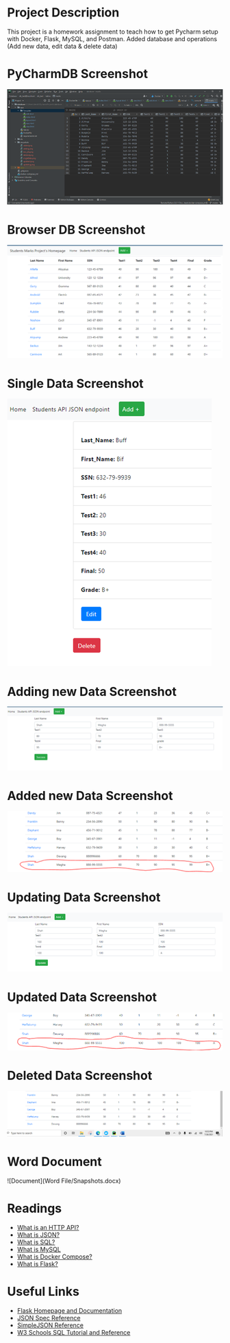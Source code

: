 # Project Description
This project is a homework assignment to teach how to get Pycharm setup with Docker, Flask, MySQL, and Postman.
Added database and operations (Add new data, edit data & delete data)

# PyCharmDB Screenshot
![PyCharmDB](snapshots/pycharmdb.png)
# Browser DB Screenshot
![BrowserDB](snapshots/brw_db.png)
# Single Data Screenshot
![Single Data](snapshots/singleData.png)
# Adding new Data Screenshot
![Adding new data Data](snapshots/adding.png)
# Added new Data Screenshot
![Added new Data](snapshots/added.png)
# Updating Data Screenshot
![Updating Data](snapshots/updating.png)
# Updated Data Screenshot
![Updated Data](snapshots/updated.png)
# Deleted Data Screenshot
![Deleted Data](snapshots/deleted.png)
# Word Document
![Document](Word File/Snapshots.docx)

# Readings
* [What is an HTTP API?](https://www.smashingmagazine.com/2018/01/understanding-using-rest-api/)
* [What is JSON?](https://www.w3schools.com/whatis/whatis_json.asp)
* [What is SQL?](http://www.sqlcourse.com/intro.html)
* [What is MySQL](https://www.hostinger.com/tutorials/what-is-mysql)
* [What is Docker Compose?](https://www.tutorialspoint.com/docker/docker_compose.htm)
* [What is Flask?](https://en.wikipedia.org/wiki/Flask_(web_framework))
# Useful Links
* [Flask Homepage and Documentation](https://flask.palletsprojects.com/en/1.1.x/)
* [JSON Spec Reference](https://www.json.org/json-en.html)
* [SimpleJSON Reference](https://simplejson.readthedocs.io/en/latest/)
* [W3 Schools SQL Tutorial and Reference](https://www.w3schools.com/sql/)
